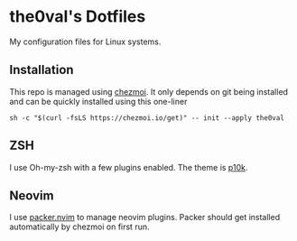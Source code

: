 # the0val's Dotfiles

My configuration files for Linux systems.

## Installation

This repo is managed using [chezmoi](https://www.chezmoi.io/). It only depends on git being installed and can be quickly installed using this one-liner

`sh -c "$(curl -fsLS https://chezmoi.io/get)" -- init --apply the0val`

## ZSH

I use Oh-my-zsh with a few plugins enabled. The theme is [p10k](https://github.com/romkatv/powerlevel10k).

## Neovim

I use [packer.nvim](https://github.com/wbthomason/packer.nvim) to manage neovim plugins. Packer should get installed automatically by chezmoi on first run.
